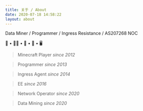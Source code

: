 ```yaml
---
title: 关于 / About
date: 2020-07-18 14:58:22
layout: about
---
```


Data Miner / Programmer / Ingress Resistance / AS207268 NOC

🐑 • 🏳️‍🌈 • 🌃 • 🎀 • 🖥️

> Minecraft Player _since 2012_

> Programmer _since 2013_

> Ingress Agent _since 2014_

> EE _since 2016_

> Network Operator _since 2020_

> Data Mining _since 2020_